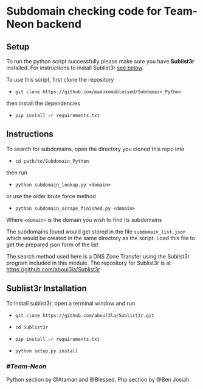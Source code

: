 # Subdomain checking code for Team-Neon backend

## Setup
To run the python script successfully please make sure you have **Sublist3r** installed. For instructions
to install Sublist3r [see below](https://github.com/madukomablessed/Subdomain_Python#sublist3r-installation).

To use this script, first clone the repository 
- `git clone https://github.com/madukomablessed/Subdomain_Python`

then install the dependencies
- `pip install -r requirements.txt`

## Instructions
To search for subdomains, open the directory you cloned this repo into
- `cd path/to/Subdomain_Python` 

then run
- `python subdomain_lookup.py <domain>`

or use the older brute force method
- `python subdomain_scrape_finished.py <domain>`

Where `<domain>` is the domain you wish to find its subdomains

The subdomains found would get stored in the file `subdomain_list.json` which would be created in the same directory as the script.
Load this file to get the prepared json form of the list


The search method used here is a DNS Zone Transfer using the Sublist3r program included in this module. 
The repository for Sublist3r is at https://github.com/aboul3la/Sublist3r
 
 
## Sublist3r Installation
To install sublist3r, open a terminal window and run

  - `git clone https://github.com/aboul3la/Sublist3r.git`

  - `cd Sublist3r`  

  - `pip install -r requirements.txt`
  
  - `python setup.py install`


### *#Team-Neon*
Python section by @Ataman and @Blessed. Php section by @Ben Josiah
